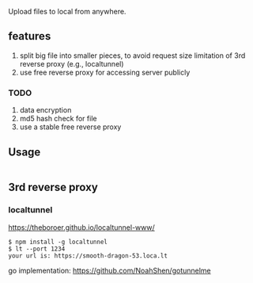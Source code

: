 
Upload files to local from anywhere.

## features

1. split big file into smaller pieces, to avoid request size limitation of 3rd reverse proxy (e.g., localtunnel)
2. use free reverse proxy for accessing server publicly

### TODO

1. data encryption
2. md5 hash check for file
3. use a stable free reverse proxy

## Usage

```
```

## 3rd reverse proxy

### localtunnel

https://theboroer.github.io/localtunnel-www/

```
$ npm install -g localtunnel
$ lt --port 1234
your url is: https://smooth-dragon-53.loca.lt
```

go implementation: https://github.com/NoahShen/gotunnelme
